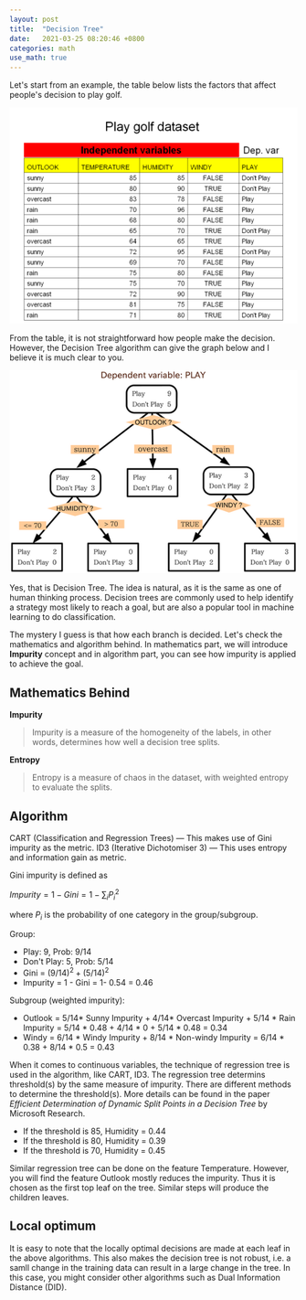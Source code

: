 ```yaml
---
layout: post
title:  "Decision Tree"
date:   2021-03-25 08:20:46 +0800
categories: math
use_math: true
---
```


Let's start from an example, the table below lists the factors that affect people's decision to play golf. 

![Golf_dataset](/image/Golf_dataset.png)

From the table, it is not straightforward how people make the decision. However, the Decision Tree algorithm can give the graph below and I believe it is much clear to you.

![Decision_tree](/image/Decision_tree_model.png)

Yes, that is Decision Tree. The idea is natural, as it is the same as one of human thinking process. Decision trees are commonly used to help identify a strategy most likely to reach a goal, but are also a popular tool in machine learning to do classification.

The mystery I guess is that how each branch is decided. Let's check the mathematics and algorithm behind. In mathematics part, we will introduce **Impurity** concept and in algorithm part, you can see how impurity is applied to achieve the goal.

## Mathematics Behind

**Impurity**

> Impurity is a measure of the homogeneity of the labels, in other words, determines how well a decision tree splits.

**Entropy**

> Entropy is a measure of chaos in the dataset, with weighted entropy to evaluate the splits.

## Algorithm

CART (Classification and Regression Trees) — This makes use of Gini impurity as the metric.
ID3 (Iterative Dichotomiser 3) — This uses entropy and information gain as metric.

Gini impurity is defined as

$Impurity = 1 - Gini = 1 - \sum_i{P_i^2}$

where $P_i$ is the probability of one category in the group/subgroup.

Group:
* Play: 9, Prob: 9/14
* Don't Play: 5, Prob: 5/14
* Gini = $(9/14)^2+ (5/14)^2$
* Impurity = 1 - Gini = 1- 0.54 = 0.46

Subgroup (weighted impurity):
* Outlook = 5/14* Sunny Impurity + 4/14* Overcast Impurity + 5/14 * Rain Impurity = 5/14 * 0.48 + 4/14 * 0 + 5/14 * 0.48 = 0.34
* Windy = 6/14 * Windy Impurity + 8/14 * Non-windy Impurity = 6/14 * 0.38 + 8/14 * 0.5 = 0.43

When it comes to continuous variables, the technique of regression tree is used in the algorithm, like CART, ID3. The regression tree determins threshold(s) by the same measure of impurity. There are different methods to determine the threshold(s). More details can be found in the paper *Efficient Determination of Dynamic Split Points in a Decision Tree* by Microsoft Research.
* If the threshold is 85, Humidity = 0.44
* If the threshold is 80, Humidity = 0.39
* If the threshold is 70, Humidity = 0.45

Similar regression tree can be done on the feature Temperature. However, you will find the feature Outlook mostly reduces the impurity. Thus it is chosen as the first top leaf on the tree. Similar steps will produce the children leaves.

## Local optimum

It is easy to note that the locally optimal decisions are made at each leaf in the above algorithms. This also makes the decision tree is not robust, i.e. a samll change in the training data can result in a large change in the tree. In this case, you might consider other algorithms such as Dual Information Distance (DID).
